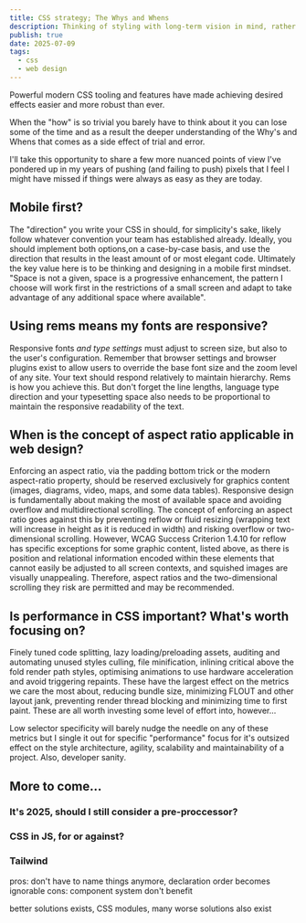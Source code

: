 ```yaml
---
title: CSS strategy; The Whys and Whens
description: Thinking of styling with long-term vision in mind, rather than focusing solely on immediate effect.
publish: true
date: 2025-07-09
tags:
  - css
  - web design
---
```


Powerful modern CSS tooling and features have made achieving desired effects easier and more robust than ever.

When the "how" is so trivial you barely have to think about it you can lose some of the time and as a result the deeper understanding of the Why's and Whens that comes as a side effect of trial and error.

I'll take this opportunity to share a few more nuanced points of view I've pondered up in my years of pushing (and failing to push) pixels that I feel I might have missed if things were always as easy as they are today.


## Mobile first?

The "direction" you write your CSS in should, for simplicity's sake, likely follow whatever convention your team has established already. Ideally, you should implement both options,on a case-by-case basis, and use the direction that results in the least amount of or most elegant code. Ultimately the key value here is to be thinking and designing in a mobile first mindset. "Space is not a given, space is a progressive enhancement, the pattern I choose will work first in the restrictions of a small screen and adapt to take advantage of any additional space where available".

## Using rems means my fonts are responsive?

Responsive fonts _and type settings_ must adjust to screen size, but also to the user's configuration. Remember that browser settings and browser plugins exist to allow users to override the base font size and the zoom level of any site. Your text should respond relatively to maintain hierarchy. Rems is how you achieve this. But don't forget the line lengths, language type direction and your typesetting space also needs to be proportional to maintain the responsive readability of the text.


## When is the concept of aspect ratio applicable in web design?

Enforcing an aspect ratio, via the padding bottom trick or the modern aspect-ratio property, should be reserved exclusively for graphics content (images, diagrams, video, maps, and some data tables). Responsive design is fundamentally about making the most of available space and avoiding overflow and multidirectional scrolling. The concept of enforcing an aspect ratio goes against this by preventing reflow or fluid resizing (wrapping text will increase in height as it is reduced in width) and risking overflow or two-dimensional scrolling. However, WCAG Success Criterion 1.4.10 for reflow has specific exceptions for some graphic content, listed above, as there is position and relational information encoded within these elements that cannot easily be adjusted to all screen contexts, and squished images are visually unappealing. Therefore, aspect ratios and the two-dimensional scrolling they risk are permitted and may be recommended.


## Is performance in CSS important? What's worth focusing on?

Finely tuned code splitting, lazy loading/preloading assets, auditing and automating unused styles culling, file  minification, inlining critical above the fold render path styles, optimising animations to use hardware acceleration and avoid triggering repaints. These have the largest effect on the metrics we care the most about, reducing bundle size, minimizing FLOUT and other layout jank, preventing render thread blocking and minimizing time to first paint. These are all worth investing some level of effort into, however...

Low selector specificity will barely nudge the needle on any of these metrics but I single it out for specific "performance" focus for it's outsized effect on the style architecture, agility, scalability and maintainability of a project. Also, developer sanity.


## More to come... 

### It's 2025, should I still consider a pre-proccessor?

### CSS in JS, for or against?


### Tailwind 

pros: don't have to name things anymore, declaration order becomes ignorable
cons: component system don't benefit 

better solutions exists, CSS modules, many worse solutions also exist 
